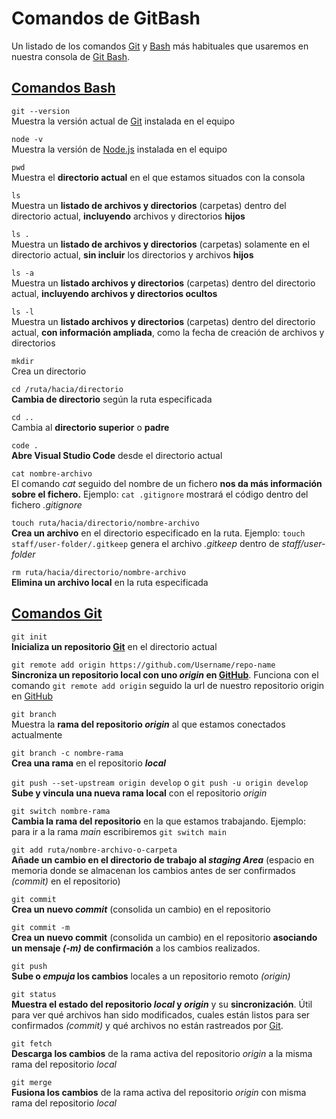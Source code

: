 # Comandos de GitBash
Un listado de los comandos [Git](../GLOSARIO.md#git) y [Bash](../GLOSARIO.md#bash-bourne-again-shell) más habituales que usaremos en nuestra consola de [Git Bash](../GLOSARIO.md#git-bash).

## [Comandos Bash](https://es.wikipedia.org/wiki/Comandos_Bash)

```git --version```<br>
Muestra la versión actual de [Git](../GLOSARIO.md/#git) instalada en el equipo

```node -v```<br>
Muestra la versión de [Node.js](../GLOSARIO.md#nodejs) instalada en el equipo

```pwd```<br>
Muestra el **directorio actual** en el que estamos situados con la consola

```ls```<br>
Muestra un **listado de archivos y directorios** (carpetas) dentro del directorio actual, **incluyendo** archivos y directorios **hijos**

```ls .```<br>
Muestra un **listado de archivos y directorios** (carpetas) solamente en el directorio actual, **sin incluir** los directorios y archivos **hijos**

```ls -a```<br>
Muestra un **listado archivos y directorios** (carpetas) dentro del directorio actual, **incluyendo archivos y directorios ocultos**

```ls -l```<br>
Muestra un **listado archivos y directorios** (carpetas) dentro del directorio actual, **con información ampliada**, como la fecha de creación de archivos y directorios

```mkdir```<br>
Crea un directorio

```cd /ruta/hacia/directorio```<br>
**Cambia de directorio** según la ruta especificada

```cd ..```<br>
Cambia al **directorio superior** o **padre**

```code .```<br>
**Abre Visual Studio Code** desde el directorio actual

```cat nombre-archivo```<br>
El comando *cat* seguido del nombre de un fichero **nos da más información sobre el fichero.** Ejemplo: ```cat .gitignore``` mostrará el código dentro del fichero *.gitignore*

```touch ruta/hacia/directorio/nombre-archivo```<br>
**Crea un archivo** en el directorio especificado en la ruta. Ejemplo: ```touch staff/user-folder/.gitkeep``` genera el archivo *.gitkeep* dentro de *staff/user-folder*

```rm ruta/hacia/directorio/nombre-archivo```<br>
**Elimina un archivo local** en la ruta especificada


## [Comandos Git](https://www.atlassian.com/es/git/glossary#commands)

```git init```<br>
**Inicializa un repositorio [Git](../GLOSARIO.md/#git)** en el directorio actual

```git remote add origin https://github.com/Username/repo-name```<br>
**Sincroniza un repositorio local con uno *origin* en [GitHub](../GLOSARIO.md#github)**. Funciona con el comando ```git remote add origin``` seguido la url de nuestro repositorio origin en [GitHub](../GLOSARIO.md#github)

```git branch```<br>
Muestra la **rama del repositorio *origin*** al que estamos conectados actualmente

```git branch -c nombre-rama```<br>
**Crea una rama** en el repositorio ***local***

```git push --set-upstream origin develop``` o ```git push -u origin develop```<br>
**Sube y vincula una nueva rama local** con el repositorio *origin*

```git switch nombre-rama```<br>
**Cambia la rama del repositorio** en la que estamos trabajando. Ejemplo: para ir a la rama *main* escribiremos ```git switch main```

```git add ruta/nombre-archivo-o-carpeta```<br>
**Añade un cambio en el directorio de trabajo al *staging Area*** (espacio en memoria donde se almacenan los cambios antes de ser confirmados *(commit)* en el repositorio)

```git commit```<br>
**Crea un nuevo *commit*** (consolida un cambio) en el repositorio

```git commit -m```<br>
**Crea un nuevo commit** (consolida un cambio) en el repositorio **asociando un mensaje *(-m)* de confirmación** a los cambios realizados.

```git push```<br>
**Sube o *empuja* los cambios** locales a un repositorio remoto *(origin)*

```git status```<br>
**Muestra el estado del repositorio *local* y *origin*** y su **sincronización**. Útil para ver qué archivos han sido modificados, cuales están listos para ser confirmados *(commit)* y qué archivos no están rastreados por [Git](../GLOSARIO.md/#git).

```git fetch```<br>
**Descarga los cambios** de la rama activa del repositorio *origin* a la misma rama del repositorio *local*

```git merge```<br>
**Fusiona los cambios** de la rama activa del repositorio *origin* con misma rama del repositorio *local*